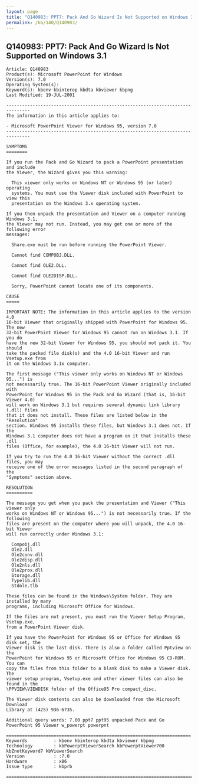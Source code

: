 ```yaml
---
layout: page
title: "Q140983: PPT7: Pack And Go Wizard Is Not Supported on Windows 3.1"
permalink: /kb/140/Q140983/
---
```


## Q140983: PPT7: Pack And Go Wizard Is Not Supported on Windows 3.1

	Article: Q140983
	Product(s): Microsoft PowerPoint for Windows
	Version(s): 7.0
	Operating System(s): 
	Keyword(s): kbenv kbinterop kbdta kbviewer kbpng
	Last Modified: 19-JUL-2001
	
	-------------------------------------------------------------------------------
	The information in this article applies to:
	
	- Microsoft PowerPoint Viewer for Windows 95, version 7.0 
	-------------------------------------------------------------------------------
	
	SYMPTOMS
	========
	
	If you run the Pack and Go Wizard to pack a PowerPoint presentation and include
	the Viewer, the Wizard gives you this warning:
	
	  This viewer only works on Windows NT or Windows 95 (or later) operating
	  systems. You must use the Viewer disk included with PowerPoint to view this
	  presentation on the Windows 3.x operating system.
	
	If you then unpack the presentation and Viewer on a computer running Windows 3.1,
	the Viewer may not run. Instead, you may get one or more of the following error
	messages:
	
	  Share.exe must be run before running the PowerPoint Viewer.
	
	  Cannot find COMPOBJ.DLL.
	
	  Cannot find OLE2.DLL.
	
	  Cannot find OLE2DISP.DLL.
	
	  Sorry, PowerPoint cannot locate one of its components.
	
	CAUSE
	=====
	
	IMPORTANT NOTE: The information in this article applies to the version 4.0
	16-bit Viewer that originally shipped with PowerPoint for Windows 95. The new
	32-bit PowerPoint Viewer for Windows 95 cannot run on Windows 3.1. If you do
	have the new 32-bit Viewer for Windows 95, you should not pack it. You should
	take the packed file disk(s) and the 4.0 16-bit Viewer and run Vsetup.exe from
	it on the Windows 3.1x computer.
	
	The first message ("This viewer only works on Windows NT or Windows 95...") is
	not necessarily true. The 16-bit PowerPoint Viewer originally included with
	PowerPoint for Windows 95 in the Pack and Go Wizard (that is, 16-bit Viewer 4.0)
	will work on Windows 3.1 but requires several dynamic link library (.dll) files
	that it does not install. These files are listed below in the "Resolution"
	section. Windows 95 installs these files, but Windows 3.1 does not. If the
	Windows 3.1 computer does not have a program on it that installs these .dll
	files (Office, for example), the 4.0 16-bit Viewer will not run.
	
	If you try to run the 4.0 16-bit Viewer without the correct .dll files, you may
	receive one of the error messages listed in the second paragraph of the
	"Symptoms" section above.
	
	RESOLUTION
	==========
	
	The message you get when you pack the presentation and Viewer ("This viewer only
	works on Windows NT or Windows 95...") is not necessarily true. If the following
	files are present on the computer where you will unpack, the 4.0 16-bit Viewer
	will run correctly under Windows 3.1:
	
	  Compobj.dll
	  Ole2.dll
	  Ole2conv.dll
	  Ole2disp.dll
	  Ole2nls.dll
	  Ole2prox.dll
	  Storage.dll
	  Typelib.dll
	  Stdole.tlb
	
	These files can be found in the Windows\System folder. They are installed by many
	programs, including Microsoft Office for Windows.
	
	If the files are not present, you must run the Viewer Setup Program, Vsetup.exe,
	from a PowerPoint Viewer disk.
	
	If you have the PowerPoint for Windows 95 or Office for Windows 95 disk set, the
	Viewer disk is the last disk. There is also a folder called Pptview on the
	PowerPoint for Windows 95 or Microsoft Office for Windows 95 CD-ROM. You can
	copy the files from this folder to a blank disk to make a Viewer disk. The
	viewer setup program, Vsetup.exe and other viewer files can also be found in the
	\PPVIEW\VIEWDISK folder of the Office95 Pro compact_disc.
	
	The Viewer disk contents can also be downloaded from the Microsoft Download
	Library at (425) 936-6735.
	
	Additional query words: 7.00 ppt7 ppt95 unpacked Pack and Go PowerPoint 95 Viewer w_powerpt powerpnt
	
	======================================================================
	Keywords          : kbenv kbinterop kbdta kbviewer kbpng 
	Technology        : kbPowerptViewerSearch kbPowerptViewer700 kbZnotKeyword7 kbViewerSearch
	Version           : :7.0
	Hardware          : x86
	Issue type        : kbprb
	
	=============================================================================
	
